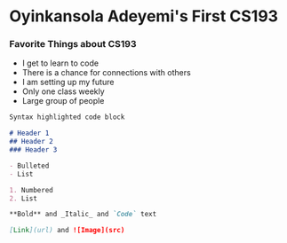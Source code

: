 
# Oyinkansola Adeyemi's First CS193

### Favorite Things about CS193

- I get to learn to code
- There is a chance for connections with others
- I am setting up my future
- Only one class weekly
- Large group of people


```markdown
Syntax highlighted code block

# Header 1
## Header 2
### Header 3

- Bulleted
- List

1. Numbered
2. List

**Bold** and _Italic_ and `Code` text

[Link](url) and ![Image](src)
```
